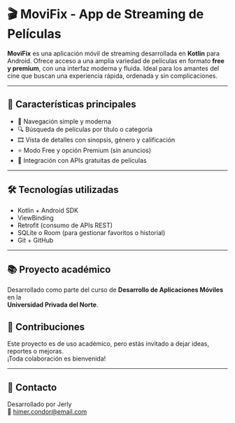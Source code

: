 # 🎬 MoviFix - App de Streaming de Películas

**MoviFix** es una aplicación móvil de streaming desarrollada en **Kotlin** para Android. Ofrece acceso a una amplia variedad de películas en formato **free y premium**, con una interfaz moderna y fluida. Ideal para los amantes del cine que buscan una experiencia rápida, ordenada y sin complicaciones.

---

## 🚀 Características principales

- 📱 Navegación simple y moderna
- 🔍 Búsqueda de películas por título o categoría
- 🎞️ Vista de detalles con sinopsis, género y calificación
- ⭐ Modo Free y opción Premium (sin anuncios)
- 🧩 Integración con APIs gratuitas de películas

---

## 🛠️ Tecnologías utilizadas

- Kotlin + Android SDK
- ViewBinding
- Retrofit (consumo de APIs REST)
- SQLite o Room (para gestionar favoritos o historial)
- Git + GitHub

---

## 📚 Proyecto académico

Desarrollado como parte del curso de **Desarrollo de Aplicaciones Móviles** en la  
**Universidad Privada del Norte**.


## 🤝 Contribuciones

Este proyecto es de uso académico, pero estás invitado a dejar ideas, reportes o mejoras.  
¡Toda colaboración es bienvenida!

---

## 📩 Contacto

Desarrollado por Jerly  
📧 himer.condor@email.com
